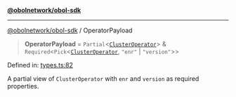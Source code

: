 [**@obolnetwork/obol-sdk**](../index.md)

***

[@obolnetwork/obol-sdk](../index.md) / OperatorPayload

> **OperatorPayload** = `Partial`\<[`ClusterOperator`](ClusterOperator.md)\> & `Required`\<`Pick`\<[`ClusterOperator`](ClusterOperator.md), `"enr"` \| `"version"`\>\>

Defined in: [types.ts:82](https://github.com/ObolNetwork/obol-sdk/blob/e7fc737767265d3063c4e96d045f725fadd20e1e/src/types.ts#L82)

A partial view of `ClusterOperator` with `enr` and `version` as required properties.

